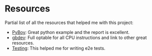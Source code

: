 # Resources
Partial list of all the resources that helped me with this project:

- [PyBoy](https://github.com/Baekalfen/PyBoy): Great python example and the report is excellent.
- [gbdev](https://gbdev.io/gb-opcodes/optables/): Full optable for all CPU instructions and link to other great resources.
- [Testing](https://emudev.de/gameboy-emulator/testing-our-cpu/): This helped me for writing e2e tests. 